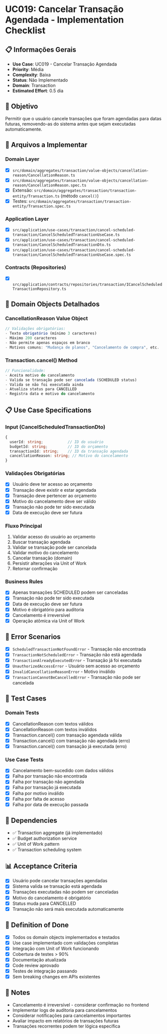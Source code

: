 # UC019: Cancelar Transação Agendada - Implementation Checklist

## 📋 **Informações Gerais**
- **Use Case**: UC019 - Cancelar Transação Agendada
- **Priority**: Média
- **Complexity**: Baixa
- **Status**: Não Implementado
- **Domain**: Transaction
- **Estimated Effort**: 0.5 dia

## 🎯 **Objetivo**
Permitir que o usuário cancele transações que foram agendadas para datas futuras, removendo-as do sistema antes que sejam executadas automaticamente.

## 📁 **Arquivos a Implementar**

### **Domain Layer**
- [x] `src/domain/aggregates/transaction/value-objects/cancellation-reason/CancellationReason.ts`
- [x] `src/domain/aggregates/transaction/value-objects/cancellation-reason/CancellationReason.spec.ts`
- [x] Extensão: `src/domain/aggregates/transaction/transaction-entity/Transaction.ts` (método `cancel()`)
- [x] Testes: `src/domain/aggregates/transaction/transaction-entity/Transaction.spec.ts`

### **Application Layer**
- [x] `src/application/use-cases/transaction/cancel-scheduled-transaction/CancelScheduledTransactionUseCase.ts`
- [x] `src/application/use-cases/transaction/cancel-scheduled-transaction/CancelScheduledTransactionDto.ts`
- [x] `src/application/use-cases/transaction/cancel-scheduled-transaction/CancelScheduledTransactionUseCase.spec.ts`

### **Contracts (Repositories)**
- [x] `src/application/contracts/repositories/transaction/ICancelScheduledTransactionRepository.ts`

## 🧱 **Domain Objects Detalhados**

### **CancellationReason Value Object**
```typescript
// Validações obrigatórias:
- Texto obrigatório (mínimo 3 caracteres)
- Máximo 200 caracteres
- Não permite apenas espaços em branco
- Motivos comuns: "Mudança de planos", "Cancelamento de compra", etc.
```

### **Transaction.cancel() Method**
```typescript
// Funcionalidade:
- Aceita motivo do cancelamento
- Valida se transação pode ser cancelada (SCHEDULED status)
- Valida se não foi executada ainda
- Atualiza status para CANCELLED
- Registra data e motivo do cancelamento
```

## 📋 **Use Case Specifications**

### **Input (CancelScheduledTransactionDto)**
```typescript
{
  userId: string;           // ID do usuário
  budgetId: string;         // ID do orçamento
  transactionId: string;    // ID da transação agendada
  cancellationReason: string; // Motivo do cancelamento
}
```

### **Validações Obrigatórias**
- [x] Usuário deve ter acesso ao orçamento
- [x] Transação deve existir e estar agendada
- [x] Transação deve pertencer ao orçamento
- [x] Motivo do cancelamento deve ser válido
- [x] Transação não pode ter sido executada
- [x] Data de execução deve ser futura

### **Fluxo Principal**
1. Validar acesso do usuário ao orçamento
2. Buscar transação agendada
3. Validar se transação pode ser cancelada
4. Validar motivo do cancelamento
5. Cancelar transação (domain)
6. Persistir alterações via Unit of Work
8. Retornar confirmação

### **Business Rules**
- [x] Apenas transações SCHEDULED podem ser canceladas
- [x] Transação não pode ter sido executada
- [x] Data de execução deve ser futura
- [x] Motivo é obrigatório para auditoria
- [x] Cancelamento é irreversível
- [x] Operação atômica via Unit of Work

## 🚫 **Error Scenarios**
- [x] `ScheduledTransactionNotFoundError` - Transação não encontrada
- [x] `TransactionNotScheduledError` - Transação não está agendada
- [x] `TransactionAlreadyExecutedError` - Transação já foi executada
- [x] `UnauthorizedAccessError` - Usuário sem acesso ao orçamento
- [x] `InvalidCancellationReasonError` - Motivo inválido
- [x] `TransactionCannotBeCancelledError` - Transação não pode ser cancelada

## 🧪 **Test Cases**

### **Domain Tests**
- [x] CancellationReason com textos válidos
- [x] CancellationReason com textos inválidos
- [x] Transaction.cancel() com transação agendada válida
- [x] Transaction.cancel() com transação não agendada (erro)
- [x] Transaction.cancel() com transação já executada (erro)

### **Use Case Tests**
- [x] Cancelamento bem-sucedido com dados válidos
- [x] Falha por transação não encontrada
- [x] Falha por transação não agendada
- [x] Falha por transação já executada
- [x] Falha por motivo inválido
- [x] Falha por falta de acesso
- [x] Falha por data de execução passada

## 🔗 **Dependencies**
- ✅ Transaction aggregate (já implementado)
- ✅ Budget authorization service
- ✅ Unit of Work pattern
- ✅ Transaction scheduling system

## 📊 **Acceptance Criteria**
- [x] Usuário pode cancelar transações agendadas
- [x] Sistema valida se transação está agendada
- [x] Transações executadas não podem ser canceladas
- [x] Motivo do cancelamento é obrigatório
- [x] Status muda para CANCELLED
- [x] Transação não será mais executada automaticamente

## 🚀 **Definition of Done**
- [x] Todos os domain objects implementados e testados
- [x] Use case implementado com validações completas
- [x] Integração com Unit of Work funcionando
- [x] Cobertura de testes > 90%
- [x] Documentação atualizada
- [x] Code review aprovado
- [x] Testes de integração passando
- [x] Sem breaking changes em APIs existentes

## 📝 **Notes**
- Cancelamento é irreversível - considerar confirmação no frontend
- Implementar logs de auditoria para cancelamentos
- Considerar notificações para cancelamentos importantes
- Avaliar impacto em relatórios de transações futuras
- Transações recorrentes podem ter lógica específica
